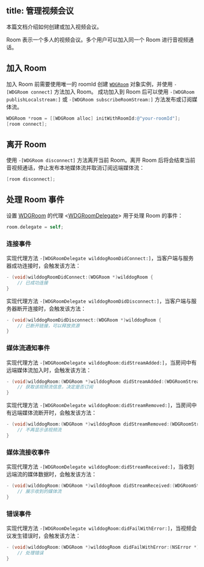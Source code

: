 title: 管理视频会议
---

本篇文档介绍如何创建或加入视频会议。

Room 表示一个多人的视频会议。多个用户可以加入同一个 Room 进行音视频通话。


## 加入 Room

加入 Room 前需要使用唯一的 roomId 创建 [`WDGRoom`](/conference/iOS/api/WDGRoom.html) 对象实例，并使用 `-[WDGRoom connect]` 方法加入 Room。
成功加入到 Room 后可以使用 `-[WDGRoom publishLocalstream:]` 或 `-[WDGRoom subscribeRoomStream:]` 方法发布或订阅媒体流。

```objectivec
WDGRoom *room = [[WDGRoom alloc] initWithRoomId:@"your-roomId"];
[room connect];
```

## 离开 Room

使用 `-[WDGRoom disconnect]` 方法离开当前 Room。离开 Room 后将会结束当前音视频通话，停止发布本地媒体流并取消订阅远端媒体流：

```objectivec
[room disconnect];
```


## 处理 Room 事件

设置 [WDGRoom](/conference/iOS/api/WDGRoom.html) 的代理 <[WDGRoomDelegate](/conference/iOS/api/WDGRoomDelegate.html)> 用于处理 Room 的事件：

```objectivec
room.delegate = self;
```

### 连接事件

实现代理方法 `-[WDGRoomDelegate wilddogRoomDidConnect:]`，当客户端与服务器成功连接时，会触发该方法：

```objectivec
- (void)wilddogRoomDidConnect:(WDGRoom *)wilddogRoom {
    // 已成功连接
}
```

实现代理方法 `-[WDGRoomDelegate wilddogRoomDidDisconnect:]`，当客户端与服务器断开连接时，会触发该方法：

```objectivec
- (void)wilddogRoomDidDisconnect:(WDGRoom *)wilddogRoom {
    // 已断开链接，可以释放资源
}
```

### 媒体流通知事件

实现代理方法 `-[WDGRoomDelegate wilddogRoom:didStreamAdded:]`，当房间中有远端媒体流加入时，会触发该方法：

```objectivec
- (void)wilddogRoom:(WDGRoom *)wilddogRoom didStreamAdded:(WDGRoomStream *)roomStream {
    // 获取该视频流信息，决定是否订阅
}
```

实现代理方法 `-[WDGRoomDelegate wilddogRoom:didStreamRemoved:]`，当房间中有远端媒体流断开时，会触发该方法：

```objectivec
- (void)wilddogRoom:(WDGRoom *)wilddogRoom didStreamRemoved:(WDGRoomStream *)roomStream {
    // 不再显示该视频流
}
```

### 媒体流接收事件

实现代理方法 `-[WDGRoomDelegate wilddogRoom:didStreamReceived:]`，当收到远端流的媒体数据时，会触发该方法：

```objectivec
- (void)wilddogRoom:(WDGRoom *)wilddogRoom didStreamReceived:(WDGRoomStream *)roomStream {
    // 展示收到的媒体流
}
```

### 错误事件

实现代理方法 `-[WDGRoomDelegate wilddogRoom:didFailWithError:]`，当视频会议发生错误时，会触发该方法：

```objectivec
- (void)wilddogRoom:(WDGRoom *)wilddogRoom didFailWithError:(NSError *)error {
    // 处理错误
}

```
